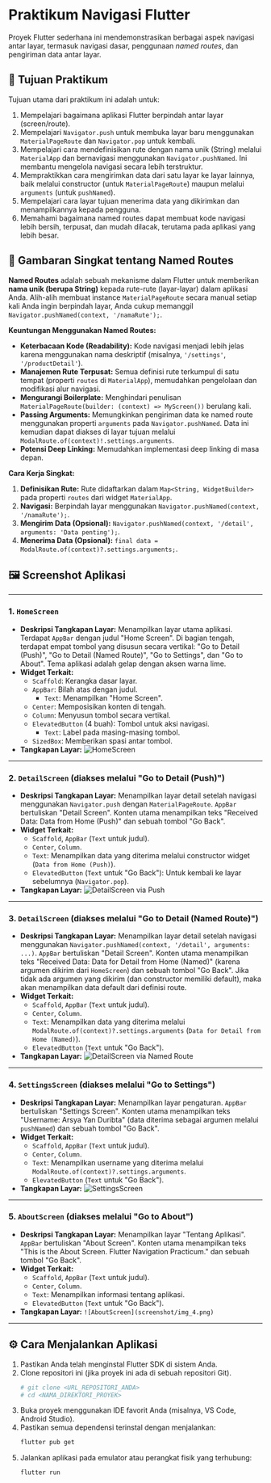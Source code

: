 # Praktikum Navigasi Flutter

Proyek Flutter sederhana ini mendemonstrasikan berbagai aspek navigasi antar layar, termasuk navigasi dasar, penggunaan *named routes*, dan pengiriman data antar layar.

## 🎯 Tujuan Praktikum

Tujuan utama dari praktikum ini adalah untuk:

1.  Mempelajari bagaimana aplikasi Flutter berpindah antar layar (screen/route).
2.  Mempelajari `Navigator.push` untuk membuka layar baru menggunakan `MaterialPageRoute` dan `Navigator.pop` untuk kembali.
3.  Mempelajari cara mendefinisikan rute dengan nama unik (String) melalui `MaterialApp` dan bernavigasi menggunakan `Navigator.pushNamed`. Ini membantu mengelola navigasi secara lebih terstruktur.
4.  Mempraktikkan cara mengirimkan data dari satu layar ke layar lainnya, baik melalui constructor (untuk `MaterialPageRoute`) maupun melalui `arguments` (untuk `pushNamed`).
5.  Mempelajari cara layar tujuan menerima data yang dikirimkan dan menampilkannya kepada pengguna.
6.  Memahami bagaimana named routes dapat membuat kode navigasi lebih bersih, terpusat, dan mudah dilacak, terutama pada aplikasi yang lebih besar.

## 🧭 Gambaran Singkat tentang Named Routes

**Named Routes** adalah sebuah mekanisme dalam Flutter untuk memberikan **nama unik (berupa String)** kepada rute-rute (layar-layar) dalam aplikasi Anda. Alih-alih membuat instance `MaterialPageRoute` secara manual setiap kali Anda ingin berpindah layar, Anda cukup memanggil `Navigator.pushNamed(context, '/namaRute');`.

**Keuntungan Menggunakan Named Routes:**

* **Keterbacaan Kode (Readability):** Kode navigasi menjadi lebih jelas karena menggunakan nama deskriptif (misalnya, `'/settings'`, `'/productDetail'`).
* **Manajemen Rute Terpusat:** Semua definisi rute terkumpul di satu tempat (properti `routes` di `MaterialApp`), memudahkan pengelolaan dan modifikasi alur navigasi.
* **Mengurangi Boilerplate:** Menghindari penulisan `MaterialPageRoute(builder: (context) => MyScreen())` berulang kali.
* **Passing Arguments:** Memungkinkan pengiriman data ke named route menggunakan properti `arguments` pada `Navigator.pushNamed`. Data ini kemudian dapat diakses di layar tujuan melalui `ModalRoute.of(context)!.settings.arguments`.
* **Potensi Deep Linking:** Memudahkan implementasi deep linking di masa depan.

**Cara Kerja Singkat:**
1.  **Definisikan Rute:** Rute didaftarkan dalam `Map<String, WidgetBuilder>` pada properti `routes` dari widget `MaterialApp`.
2.  **Navigasi:** Berpindah layar menggunakan `Navigator.pushNamed(context, '/namaRute');`.
3.  **Mengirim Data (Opsional):** `Navigator.pushNamed(context, '/detail', arguments: 'Data penting');`.
4.  **Menerima Data (Opsional):** `final data = ModalRoute.of(context)?.settings.arguments;`.

## 🖼️ Screenshot Aplikasi
---

### 1. `HomeScreen`

* **Deskripsi Tangkapan Layar:**
  Menampilkan layar utama aplikasi. Terdapat `AppBar` dengan judul "Home Screen". Di bagian tengah, terdapat empat tombol yang disusun secara vertikal: "Go to Detail (Push)", "Go to Detail (Named Route)", "Go to Settings", dan "Go to About". Tema aplikasi adalah gelap dengan aksen warna lime.
* **Widget Terkait:**
    * `Scaffold`: Kerangka dasar layar.
    * `AppBar`: Bilah atas dengan judul.
        * `Text`: Menampilkan "Home Screen".
    * `Center`: Memposisikan konten di tengah.
    * `Column`: Menyusun tombol secara vertikal.
    * `ElevatedButton` (4 buah): Tombol untuk aksi navigasi.
        * `Text`: Label pada masing-masing tombol.
    * `SizedBox`: Memberikan spasi antar tombol.
* **Tangkapan Layar:**
  ![HomeScreen](screenshot/img.png)

---

### 2. `DetailScreen` (diakses melalui "Go to Detail (Push)")

* **Deskripsi Tangkapan Layar:**
  Menampilkan layar detail setelah navigasi menggunakan `Navigator.push` dengan `MaterialPageRoute`. `AppBar` bertuliskan "Detail Screen". Konten utama menampilkan teks "Received Data: Data from Home (Push)" dan sebuah tombol "Go Back".
* **Widget Terkait:**
    * `Scaffold`, `AppBar` (`Text` untuk judul).
    * `Center`, `Column`.
    * `Text`: Menampilkan data yang diterima melalui constructor widget (`Data from Home (Push)`).
    * `ElevatedButton` (`Text` untuk "Go Back"): Untuk kembali ke layar sebelumnya (`Navigator.pop`).
* **Tangkapan Layar:**
  ![DetailScreen via Push](screenshot/img_1.png)

---

### 3. `DetailScreen` (diakses melalui "Go to Detail (Named Route)")

* **Deskripsi Tangkapan Layar:**
  Menampilkan layar detail setelah navigasi menggunakan `Navigator.pushNamed(context, '/detail', arguments: ...)`. `AppBar` bertuliskan "Detail Screen". Konten utama menampilkan teks "Received Data: Data for Detail from Home (Named)" (karena argumen dikirim dari `HomeScreen`) dan sebuah tombol "Go Back". Jika tidak ada argumen yang dikirim (dan constructor memiliki default), maka akan menampilkan data default dari definisi route.
* **Widget Terkait:**
    * `Scaffold`, `AppBar` (`Text` untuk judul).
    * `Center`, `Column`.
    * `Text`: Menampilkan data yang diterima melalui `ModalRoute.of(context)?.settings.arguments` (`Data for Detail from Home (Named)`).
    * `ElevatedButton` (`Text` untuk "Go Back").
* **Tangkapan Layar:**
  ![DetailScreen via Named Route](screenshot/img_2.png)

---

### 4. `SettingsScreen` (diakses melalui "Go to Settings")

* **Deskripsi Tangkapan Layar:**
  Menampilkan layar pengaturan. `AppBar` bertuliskan "Settings Screen". Konten utama menampilkan teks "Username: Arsya Yan Duribta" (data diterima sebagai argumen melalui `pushNamed`) dan sebuah tombol "Go Back".
* **Widget Terkait:**
    * `Scaffold`, `AppBar` (`Text` untuk judul).
    * `Center`, `Column`.
    * `Text`: Menampilkan username yang diterima melalui `ModalRoute.of(context)?.settings.arguments`.
    * `ElevatedButton` (`Text` untuk "Go Back").
* **Tangkapan Layar:**
  ![SettingsScreen](screenshot/img_3.png)

---

### 5. `AboutScreen` (diakses melalui "Go to About")

* **Deskripsi Tangkapan Layar:**
  Menampilkan layar "Tentang Aplikasi". `AppBar` bertuliskan "About Screen". Konten utama menampilkan teks "This is the About Screen. Flutter Navigation Practicum." dan sebuah tombol "Go Back".
* **Widget Terkait:**
    * `Scaffold`, `AppBar` (`Text` untuk judul).
    * `Center`, `Column`.
    * `Text`: Menampilkan informasi tentang aplikasi.
    * `ElevatedButton` (`Text` untuk "Go Back").
* **Tangkapan Layar:**
  `![AboutScreen](screenshot/img_4.png)`

---

## ⚙️ Cara Menjalankan Aplikasi

1.  Pastikan Anda telah menginstal Flutter SDK di sistem Anda.
2.  Clone repositori ini (jika proyek ini ada di sebuah repositori Git).
    ```bash
    # git clone <URL_REPOSITORI_ANDA>
    # cd <NAMA_DIREKTORI_PROYEK>
    ```
3.  Buka proyek menggunakan IDE favorit Anda (misalnya, VS Code, Android Studio).
4.  Pastikan semua dependensi terinstal dengan menjalankan:
    ```bash
    flutter pub get
    ```
5.  Jalankan aplikasi pada emulator atau perangkat fisik yang terhubung:
    ```bash
    flutter run
    ```